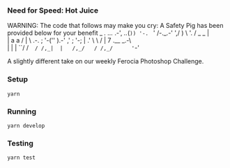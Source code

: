 ### Need for Speed: Hot Juice

<!-- prettier-ignore-start -->

WARNING: The code that follows may make you cry:
          A Safety Pig has been provided below for your benefit
                         _
 _._ _..._ .-',     _.._(`))
'-. `     '  /-._.-'    ',/
   )         \            '.
  / _    _    |             \
 |  a    a    /              |
 \   .-.                     ;
  '-('' ).-'       ,'       ;
     '-;           |      .'
        \           \    /
        | 7  .__  _.-\   \
        | |  |  ``/  /`  /
       /,_|  |   /,_/   /
          /,_/      '`-'

<!-- prettier-ignore-end -->

A slightly different take on our weekly Ferocia Photoshop Challenge.

### Setup

`yarn`

### Running

`yarn develop`

### Testing

`yarn test`
